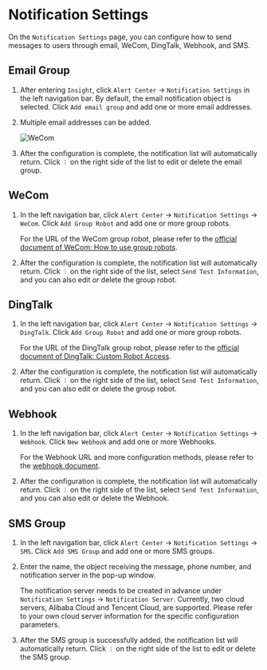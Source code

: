 # Notification Settings

On the `Notification Settings` page, you can configure how to send messages to users through email, WeCom, DingTalk, Webhook, and SMS.

## Email Group

1. After entering `Insight`, click `Alert Center` -> `Notification Settings` in the left navigation bar. By default, the email notification object is selected. Click `Add email group` and add one or more email addresses.

2. Multiple email addresses can be added.

    ![WeCom](https://docs.daocloud.io/daocloud-docs-images/docs/en/docs/insight/images/notify02.png)

3. After the configuration is complete, the notification list will automatically return. Click `︙` on the right side of the list to edit or delete the email group.

## WeCom

1. In the left navigation bar, click `Alert Center` -> `Notification Settings` -> `WeCom`. Click `Add Group Robot` and add one or more group robots.

    For the URL of the WeCom group robot, please refer to the [official document of WeCom: How to use group robots](https://developers.weixin.qq.com/doc/offiaccount/Getting_Started/Overview.html).

2. After the configuration is complete, the notification list will automatically return. Click `︙` on the right side of the list, select `Send Test Information`, and you can also edit or delete the group robot.

## DingTalk

1. In the left navigation bar, click `Alert Center` -> `Notification Settings` -> `DingTalk`. Click `Add Group Robot` and add one or more group robots.

    For the URL of the DingTalk group robot, please refer to the [official document of DingTalk: Custom Robot Access](https://developers.dingtalk.com/document/robots/custom-robot-access).

2. After the configuration is complete, the notification list will automatically return. Click `︙` on the right side of the list, select `Send Test Information`, and you can also edit or delete the group robot.

## Webhook

1. In the left navigation bar, click `Alert Center` -> `Notification Settings` -> `Webhook`. Click `New Webhook` and add one or more Webhooks.

    For the Webhook URL and more configuration methods, please refer to the [webhook document](https://github.com/webhooksite/webhook.site).

2. After the configuration is complete, the notification list will automatically return. Click `︙` on the right side of the list, select `Send Test Information`, and you can also edit or delete the Webhook.

## SMS Group

1. In the left navigation bar, click `Alert Center` -> `Notification Settings` -> `SMS`. Click `Add SMS Group` and add one or more SMS groups.

2. Enter the name, the object receiving the message, phone number, and notification server in the pop-up window.

    The notification server needs to be created in advance under `Notification Settings` -> `Notification Server`. Currently, two cloud servers, Alibaba Cloud and Tencent Cloud, are supported. Please refer to your own cloud server information for the specific configuration parameters.

3. After the SMS group is successfully added, the notification list will automatically return. Click `︙` on the right side of the list to edit or delete the SMS group.
